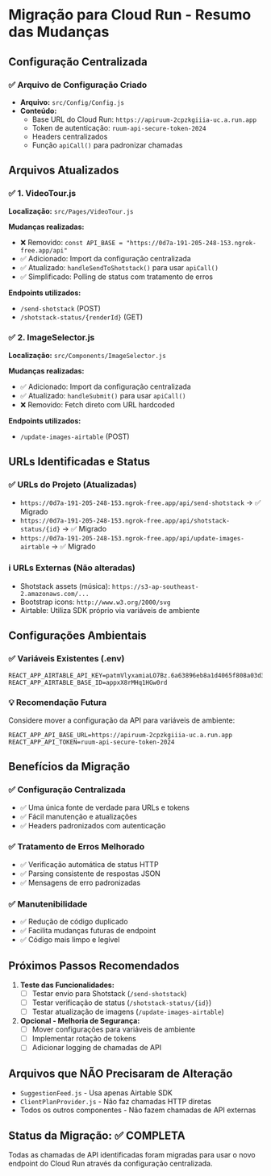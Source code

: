 # Migração para Cloud Run - Resumo das Mudanças

## Configuração Centralizada

### ✅ Arquivo de Configuração Criado
- **Arquivo:** `src/Config/Config.js`
- **Conteúdo:** 
  - Base URL do Cloud Run: `https://apiruum-2cpzkgiiia-uc.a.run.app`
  - Token de autenticação: `ruum-api-secure-token-2024`
  - Headers centralizados
  - Função `apiCall()` para padronizar chamadas

## Arquivos Atualizados

### ✅ 1. VideoTour.js
**Localização:** `src/Pages/VideoTour.js`

**Mudanças realizadas:**
- ❌ Removido: `const API_BASE = "https://0d7a-191-205-248-153.ngrok-free.app/api"`
- ✅ Adicionado: Import da configuração centralizada
- ✅ Atualizado: `handleSendToShotstack()` para usar `apiCall()`
- ✅ Simplificado: Polling de status com tratamento de erros

**Endpoints utilizados:**
- `/send-shotstack` (POST)
- `/shotstack-status/{renderId}` (GET)

### ✅ 2. ImageSelector.js
**Localização:** `src/Components/ImageSelector.js`

**Mudanças realizadas:**
- ✅ Adicionado: Import da configuração centralizada
- ✅ Atualizado: `handleSubmit()` para usar `apiCall()`
- ❌ Removido: Fetch direto com URL hardcoded

**Endpoints utilizados:**
- `/update-images-airtable` (POST)

## URLs Identificadas e Status

### ✅ URLs do Projeto (Atualizadas)
- `https://0d7a-191-205-248-153.ngrok-free.app/api/send-shotstack` → ✅ Migrado
- `https://0d7a-191-205-248-153.ngrok-free.app/api/shotstack-status/{id}` → ✅ Migrado  
- `https://0d7a-191-205-248-153.ngrok-free.app/api/update-images-airtable` → ✅ Migrado

### ℹ️ URLs Externas (Não alteradas)
- Shotstack assets (música): `https://s3-ap-southeast-2.amazonaws.com/...`
- Bootstrap icons: `http://www.w3.org/2000/svg`
- Airtable: Utiliza SDK próprio via variáveis de ambiente

## Configurações Ambientais

### ✅ Variáveis Existentes (.env)
```
REACT_APP_AIRTABLE_API_KEY=patmVlyxamiaLO7Bz.6a63896eb8a1d4065f808a03d3008f2a9f4da9b9ec8cb28d303da8c0727c58c6
REACT_APP_AIRTABLE_BASE_ID=appxX8rMHq1HGw0rd
```

### 💡 Recomendação Futura
Considere mover a configuração da API para variáveis de ambiente:
```
REACT_APP_API_BASE_URL=https://apiruum-2cpzkgiiia-uc.a.run.app
REACT_APP_API_TOKEN=ruum-api-secure-token-2024
```

## Benefícios da Migração

### ✅ Configuração Centralizada
- ✅ Uma única fonte de verdade para URLs e tokens
- ✅ Fácil manutenção e atualizações
- ✅ Headers padronizados com autenticação

### ✅ Tratamento de Erros Melhorado
- ✅ Verificação automática de status HTTP
- ✅ Parsing consistente de respostas JSON
- ✅ Mensagens de erro padronizadas

### ✅ Manutenibilidade
- ✅ Redução de código duplicado
- ✅ Facilita mudanças futuras de endpoint
- ✅ Código mais limpo e legível

## Próximos Passos Recomendados

1. **Teste das Funcionalidades:**
   - [ ] Testar envio para Shotstack (`/send-shotstack`)
   - [ ] Testar verificação de status (`/shotstack-status/{id}`)
   - [ ] Testar atualização de imagens (`/update-images-airtable`)

2. **Opcional - Melhoria de Segurança:**
   - [ ] Mover configurações para variáveis de ambiente
   - [ ] Implementar rotação de tokens
   - [ ] Adicionar logging de chamadas de API

## Arquivos que NÃO Precisaram de Alteração

- `SuggestionFeed.js` - Usa apenas Airtable SDK
- `ClientPlanProvider.js` - Não faz chamadas HTTP diretas
- Todos os outros componentes - Não fazem chamadas de API externas

## Status da Migração: ✅ COMPLETA

Todas as chamadas de API identificadas foram migradas para usar o novo endpoint do Cloud Run através da configuração centralizada.
